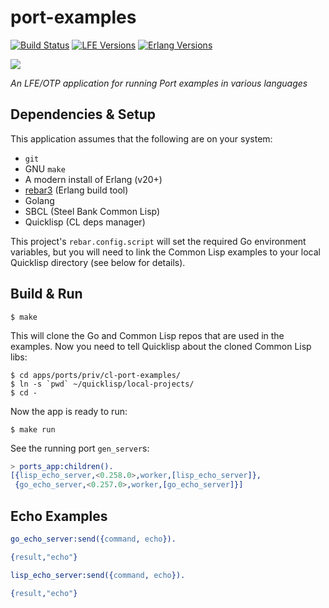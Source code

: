 # port-examples

[![Build Status][gh-actions-badge]][gh-actions] [![LFE Versions][lfe badge]][lfe] [![Erlang Versions][erlang badge]][versions]

[![][logo]][logo-large]

*An LFE/OTP application for running Port examples in various languages*

## Dependencies & Setup

This application assumes that the following are on your system:

* `git`
* GNU `make`
* A modern install of Erlang (v20+)
* [rebar3](https://www.rebar3.org/) (Erlang build tool)
* Golang
* SBCL (Steel Bank Common Lisp)
* Quicklisp (CL deps manager)

This project's `rebar.config.script` will set the required Go environment
variables, but you will need to link the Common Lisp examples to your local
Quicklisp directory (see below for details).

## Build & Run

```shell
$ make
```

This will clone the Go and Common Lisp repos that are used in the examples.
Now you need to tell Quicklisp about the cloned Common Lisp libs:

```shell
$ cd apps/ports/priv/cl-port-examples/
$ ln -s `pwd` ~/quicklisp/local-projects/
$ cd -
```

Now the app is ready to run:

```shell
$ make run
```

See the running port `gen_server`s:

```erlang
> ports_app:children().
[{lisp_echo_server,<0.258.0>,worker,[lisp_echo_server]},
 {go_echo_server,<0.257.0>,worker,[go_echo_server]}]
```

## Echo Examples

```erlang
go_echo_server:send({command, echo}).
```
```erlang
{result,"echo"}
```

```erlang
lisp_echo_server:send({command, echo}).
```
```erlang
{result,"echo"}
```

<!-- Named page links below: /-->

[logo]: priv/images/project-logo.png
[logo-large]: priv/images/project-logo-large.png
[github]: https://github.com/lfex/port-examples
[gitlab]: https://gitlab.com/lfex/port-examples
[gh-actions-badge]: https://github.com/lfex/port-examples/workflows/ci%2Fcd/badge.svg
[gh-actions]: https://github.com/lfex/port-examples/actions
[lfe]: https://github.com/rvirding/lfe
[lfe badge]: https://img.shields.io/badge/lfe-1.3.0-blue.svg
[erlang badge]: https://img.shields.io/badge/erlang-19%20to%2023-blue.svg
[versions]: https://github.com/lfex/port-examples/blob/master/.github/workflows/cicd.yml

